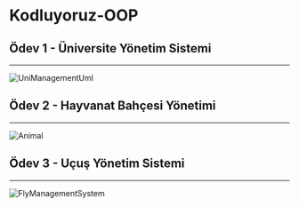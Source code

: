 # Kodluyoruz-OOP

## Ödev 1 - Üniversite Yönetim Sistemi

----

![UniManagementUml](https://user-images.githubusercontent.com/58517067/128606789-bda73a8b-14cb-452a-8971-bfc6efa9416d.jpg)

## Ödev 2 - Hayvanat Bahçesi Yönetimi

---

![Animal](https://user-images.githubusercontent.com/58517067/128608125-d3a7cd41-e25d-445f-936b-3d793b30fa57.jpg)

## Ödev 3 - Uçuş Yönetim Sistemi

---

![FlyManagementSystem](https://user-images.githubusercontent.com/58517067/128609319-81cb892c-4efa-42fe-b0af-dedcbf7fc28e.jpg)

